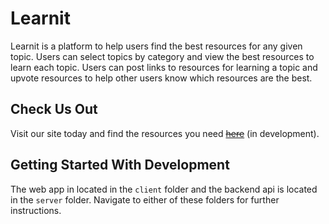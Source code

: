 # Learnit
Learnit is a platform to help users find the best resources for any given topic. Users can select topics by category and view the best resources to learn each topic. Users can post links to resources for learning a topic and upvote resources to help other users know which resources are the best.

## Check Us Out
Visit our site today and find the resources you need ~~[here](learnit.now.sh)~~ (in development).

## Getting Started With Development
The web app in located in the `client` folder and the backend api is located in the `server` folder. Navigate to either of these folders for further instructions.